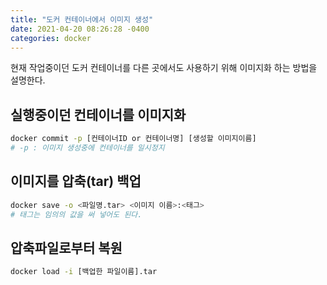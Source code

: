 ```yaml
---
title: "도커 컨테이너에서 이미지 생성"
date: 2021-04-20 08:26:28 -0400
categories: docker
---
```


현재 작업중이던 도커 컨테이너를 다른 곳에서도 사용하기 위해 이미지화 하는 방법을 설명한다.

## 실행중이던 컨테이너를 이미지화 

```sh
docker commit -p [컨테이너ID or 컨테이너명] [생성할 이미지이름]
# -p : 이미지 생성중에 컨테이너를 일시정지
```

## 이미지를 압축(tar) 백업 
```sh
docker save -o <파일명.tar> <이미지 이름>:<태그>
# 태그는 임의의 값을 써 넣어도 된다.
```

## 압축파일로부터 복원 
```sh
docker load -i [백업한 파일이름].tar 
```
